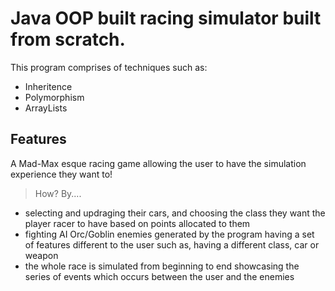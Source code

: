

# Java OOP built racing simulator built from scratch.
This program comprises of techniques such as:

- Inheritence
- Polymorphism
- ArrayLists

## Features

A Mad-Max esque racing game allowing the user to have the simulation experience they want to!
>How? By....
- selecting and updraging their cars, and choosing the class they want the player racer to have based on points allocated to them
- fighting AI Orc/Goblin enemies generated by the program having a set of features different to the user such as, having a different class, car or weapon
- the whole race is simulated from beginning to end showcasing the series of events which occurs between the user and the enemies
